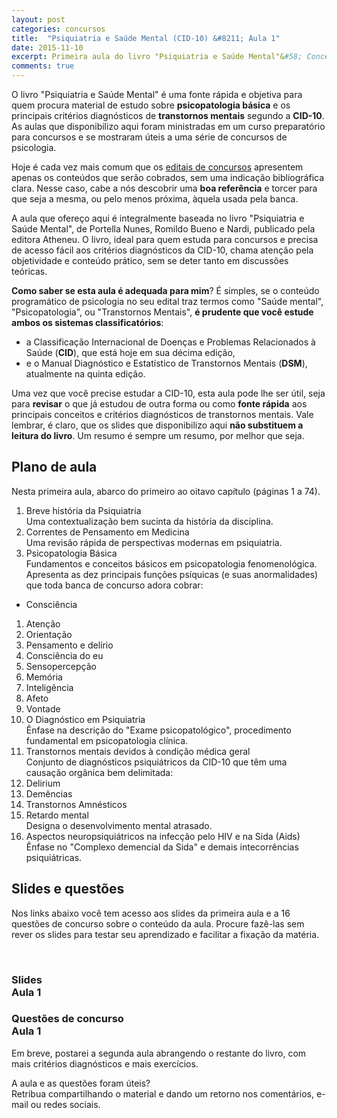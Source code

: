 ```yaml
---
layout: post
categories: concursos
title:  "Psiquiatria e Saúde Mental (CID-10) &#8211; Aula 1" 
date: 2015-11-10
excerpt: Primeira aula do livro "Psiquiatria e Saúde Mental"&#58; Conceitos básicos em psicopatologia e os principais critérios diagnósticos de transtornos mentais segundo a CID-10. Disponibilizo também 16 questões de concurso sobre o conteúdo da aula.
comments: true
---
```


<p class="intro"> O livro "Psiquiatria e Saúde Mental" é uma fonte rápida e objetiva para quem procura material de estudo sobre <b>psicopatologia básica</b> e os principais critérios diagnósticos de <b>transtornos mentais</b> segundo a <b>CID-10</b>. As aulas que disponibilizo aqui foram ministradas em um curso preparatório para concursos e se mostraram úteis a uma série de concursos de psicologia.
</p>

Hoje é cada vez mais comum que os [editais de concursos](/blog/estudar-edital-CFP/) apresentem apenas os conteúdos que serão cobrados, sem uma indicação bibliográfica clara. Nesse caso, cabe a nós descobrir uma __boa referência__ e torcer para que seja a mesma, ou pelo menos próxima, àquela usada pela banca.

A aula que ofereço aqui é integralmente baseada no livro "Psiquiatria e Saúde Mental", de Portella Nunes, Romildo Bueno e Nardi, publicado pela editora Atheneu. O livro, ideal para quem estuda para concursos e precisa de acesso fácil aos critérios diagnósticos da CID-10, chama atenção pela objetividade e conteúdo prático, sem se deter tanto em discussões teóricas.

__Como saber se esta aula é adequada para mim__? É simples, se o conteúdo programático de psicologia no seu edital traz termos como "Saúde mental", "Psicopatologia", ou "Transtornos Mentais", __é prudente que você estude ambos os sistemas classificatórios__:

* a Classificação Internacional de Doenças e Problemas Relacionados à Saúde (__CID__), que está hoje em sua décima edição, 
* e o Manual Diagnóstico e Estatístico de Transtornos Mentais (__DSM__), atualmente na quinta edição.

Uma vez que você precise estudar a CID-10, esta aula pode lhe ser útil, seja para __revisar__ o que já estudou de outra forma ou como __fonte rápida__ aos principais conceitos e critérios diagnósticos de transtornos mentais. Vale lembrar, é claro, que os slides que disponibilizo aqui __não substituem a leitura do livro__. Um resumo é sempre um resumo, por melhor que seja.



## Plano de aula

Nesta primeira aula, abarco do primeiro ao oitavo capítulo (páginas 1 a 74).

1. Breve história da Psiquiatria  
<span class="sutil">Uma contextualização bem sucinta da história da disciplina.</span>
1. Correntes de Pensamento em Medicina  
<span class="sutil">Uma revisão rápida de perspectivas modernas em psiquiatria.</span>
1. Psicopatologia Básica  
<span class="sutil">Fundamentos e conceitos básicos em psicopatologia fenomenológica. Apresenta as dez principais funções psíquicas (e suas anormalidades) que toda banca de concurso adora cobrar:</span>
  * Consciência
  1. Atenção
  1. Orientação
  1. Pensamento e delírio
  1. Consciência do eu
  1. Sensopercepção
  1. Memória
  1. Inteligência
  1. Afeto
  1. Vontade 
1. O Diagnóstico em Psiquiatria  
<span class="sutil">Ênfase na descrição do "Exame psicopatológico", procedimento fundamental em psicopatologia clínica.</span>
1. Transtornos mentais devidos à condição médica geral  
<span class="sutil">Conjunto de diagnósticos psiquiátricos da CID-10 que têm uma causação orgânica bem delimitada:</span>
  1. Delirium
  1. Demências
  1. Transtornos Amnésticos
1. Retardo mental  
<span class="sutil">Designa o desenvolvimento mental atrasado.</span>
1. Aspectos neuropsiquiátricos na infecção pelo HIV e na Sida (Aids)  
<span class="sutil">Ênfase no "Complexo demencial da Sida" e demais intecorrências psiquiátricas.</span>

## Slides e questões

Nos links abaixo você tem acesso aos slides da primeira aula e a 16 questões de concurso sobre o conteúdo da aula. Procure fazê-las sem rever os slides para testar seu aprendizado e facilitar a fixação da matéria.

<div class="caixa">
    <a href="/slides/psiquiatria-e-saude-mental-aula-1/">
    <span class="fa-stack fa-3x">
      <i class="fa fa-square fa-stack-2x"></i>
      <i class="fa fa-play fa-stack-1x fa-inverse"></i>
    </span>
    </a> <br>
    <h3>Slides <br> Aula 1</a></h3>
</div>

<div class="caixa">
    <a href="/slides/questoes-psiquiatria-aula-1/">
    <span class="fa-stack fa-3x">
      <i class="fa fa-square fa-stack-2x"></i>
      <i class="fa fa-file-text fa-stack-1x fa-inverse"></i>
    </span></a>
    <h3>Questões de concurso <br> Aula 1</h3>
</div>

Em breve, postarei a segunda aula abrangendo o restante do livro, com mais critérios diagnósticos e mais exercícios.

A aula e as questões foram úteis?   
Retribua compartilhando o material e dando um retorno nos comentários, e-mail ou redes sociais.
